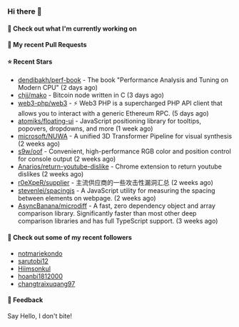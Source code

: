 ### Hi there 👋

#### 👷 Check out what I'm currently working on

#### 🔨 My recent Pull Requests


#### ⭐ Recent Stars

- [dendibakh/perf-book](https://github.com/dendibakh/perf-book) - The book &#34;Performance Analysis and Tuning on Modern CPU&#34; (2 days ago)
- [chjj/mako](https://github.com/chjj/mako) - Bitcoin node written in C (3 days ago)
- [web3-php/web3](https://github.com/web3-php/web3) - ⚡️ Web3 PHP is a supercharged PHP API client that allows you to interact with a generic Ethereum RPC. (5 days ago)
- [atomiks/floating-ui](https://github.com/atomiks/floating-ui) - JavaScript positioning library for tooltips, popovers, dropdowns, and more (1 week ago)
- [microsoft/NUWA](https://github.com/microsoft/NUWA) - A unified 3D Transformer Pipeline for visual synthesis (2 weeks ago)
- [s9w/oof](https://github.com/s9w/oof) - Convenient, high-performance RGB color and position control for console output (2 weeks ago)
- [Anarios/return-youtube-dislike](https://github.com/Anarios/return-youtube-dislike) - Chrome extension to return youtube dislikes (2 weeks ago)
- [r0eXpeR/supplier](https://github.com/r0eXpeR/supplier) - 主流供应商的一些攻击性漏洞汇总 (2 weeks ago)
- [stevenlei/spacingjs](https://github.com/stevenlei/spacingjs) - A JavaScript utility for measuring the spacing between elements on webpage. (2 weeks ago)
- [AsyncBanana/microdiff](https://github.com/AsyncBanana/microdiff) - A fast, zero dependency object and array comparison library. Significantly faster than most other deep comparison libraries and has full TypeScript support. (3 weeks ago)

#### 👯 Check out some of my recent followers

- [notmariekondo](https://github.com/notmariekondo)
- [sarutobi12](https://github.com/sarutobi12)
- [Hiimsonkul](https://github.com/Hiimsonkul)
- [hoanbi1812000](https://github.com/hoanbi1812000)
- [changtraixuqang97](https://github.com/changtraixuqang97)

#### 💬 Feedback

Say Hello, I don't bite!